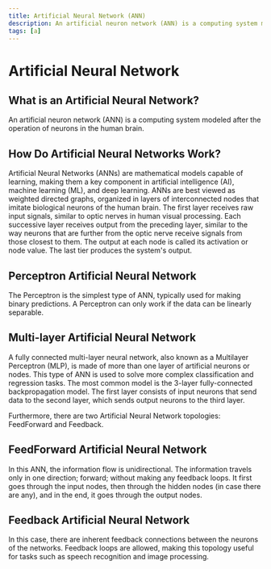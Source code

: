 ```yaml
---
title: Artificial Neural Network (ANN)
description: An artificial neuron network (ANN) is a computing system modeled after the operation of neurons in the human brain.
tags: [a]
---
```


# Artificial Neural Network

## What is an Artificial Neural Network?

An artificial neuron network (ANN) is a computing system modeled after the operation of neurons in the human brain.

## How Do Artificial Neural Networks Work?

Artificial Neural Networks (ANNs) are mathematical models capable of learning, making them a key component in artificial intelligence (AI), machine learning (ML), and deep learning. ANNs are best viewed as weighted directed graphs, organized in layers of interconnected nodes that imitate biological neurons of the human brain. The first layer receives raw input signals, similar to optic nerves in human visual processing. Each successive layer receives output from the preceding layer, similar to the way neurons that are further from the optic nerve receive signals from those closest to them. The output at each node is called its activation or node value. The last tier produces the system's output.

## Perceptron Artificial Neural Network

The Perceptron is the simplest type of ANN, typically used for making binary predictions. A Perceptron can only work if the data can be linearly separable.

## Multi-layer Artificial Neural Network

A fully connected multi-layer neural network, also known as a Multilayer Perceptron (MLP), is made of more than one layer of artificial neurons or nodes. This type of ANN is used to solve more complex classification and regression tasks. The most common model is the 3-layer fully-connected backpropagation model. The first layer consists of input neurons that send data to the second layer, which sends output neurons to the third layer.

Furthermore, there are two Artificial Neural Network topologies: FeedForward and Feedback.

## FeedForward Artificial Neural Network

In this ANN, the information flow is unidirectional. The information travels only in one direction; forward; without making any feedback loops. It first goes through the input nodes, then through the hidden nodes (in case there are any), and in the end, it goes through the output nodes.

## Feedback Artificial Neural Network

In this case, there are inherent feedback connections between the neurons of the networks. Feedback loops are allowed, making this topology useful for tasks such as speech recognition and image processing.
